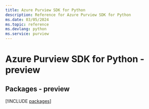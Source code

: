 ```yaml
---
title: Azure Purview SDK for Python
description: Reference for Azure Purview SDK for Python
ms.date: 03/05/2024
ms.topic: reference
ms.devlang: python
ms.service: purview
---
```

# Azure Purview SDK for Python - preview
## Packages - preview
[!INCLUDE [packages](purview-index.md)]